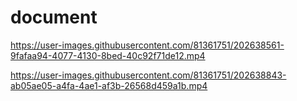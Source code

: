 # document


https://user-images.githubusercontent.com/81361751/202638561-9fafaa94-4077-4130-8bed-40c92f71de12.mp4


https://user-images.githubusercontent.com/81361751/202638843-ab05ae05-a4fa-4ae1-af3b-26568d459a1b.mp4

